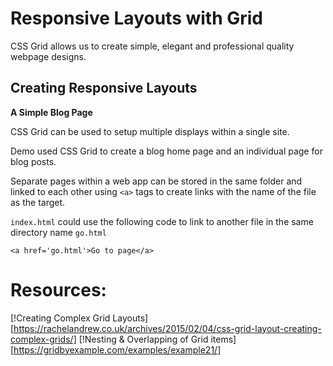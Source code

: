 # Responsive Layouts with Grid

CSS Grid allows us to create simple, elegant and professional quality webpage designs.

## Creating Responsive Layouts
**A Simple Blog Page**

CSS Grid can be used to setup multiple displays within a single site. 

Demo used CSS Grid to create a blog home page and an individual page for blog posts.

Separate pages within a web app can be stored in the same folder and linked to each other using ```<a>``` tags to create links with the name of the file as the target.

```index.html``` could use the following code to link to another file in the same directory name ```go.html```

```<a href='go.html'>Go to page</a>```

# Resources:
[!Creating Complex Grid Layouts][https://rachelandrew.co.uk/archives/2015/02/04/css-grid-layout-creating-complex-grids/]
[!Nesting & Overlapping of Grid items][https://gridbyexample.com/examples/example21/]
